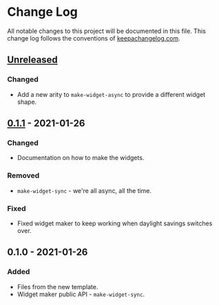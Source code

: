 # Change Log
All notable changes to this project will be documented in this file. This change log follows the conventions of [keepachangelog.com](http://keepachangelog.com/).

## [Unreleased]
### Changed
- Add a new arity to `make-widget-async` to provide a different widget shape.

## [0.1.1] - 2021-01-26
### Changed
- Documentation on how to make the widgets.

### Removed
- `make-widget-sync` - we're all async, all the time.

### Fixed
- Fixed widget maker to keep working when daylight savings switches over.

## 0.1.0 - 2021-01-26
### Added
- Files from the new template.
- Widget maker public API - `make-widget-sync`.

[Unreleased]: https://github.com/your-name/goodread/compare/0.1.1...HEAD
[0.1.1]: https://github.com/your-name/goodread/compare/0.1.0...0.1.1
